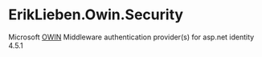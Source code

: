 ErikLieben.Owin.Security
========================

Microsoft [OWIN](http://owin.org/) Middleware authentication provider(s) for asp.net identity 4.5.1 
